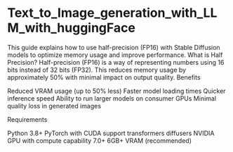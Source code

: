 # Text_to_Image_generation_with_LLM_with_huggingFace
This guide explains how to use half-precision (FP16) with Stable Diffusion models to optimize memory usage and improve performance.
What is Half Precision?
Half-precision (FP16) is a way of representing numbers using 16 bits instead of 32 bits (FP32). This reduces memory usage by approximately 50% with minimal impact on output quality.
Benefits

Reduced VRAM usage (up to 50% less)
Faster model loading times
Quicker inference speed
Ability to run larger models on consumer GPUs
Minimal quality loss in generated images

Requirements

Python 3.8+
PyTorch with CUDA support
transformers
diffusers
NVIDIA GPU with compute capability 7.0+
6GB+ VRAM (recommended) 
